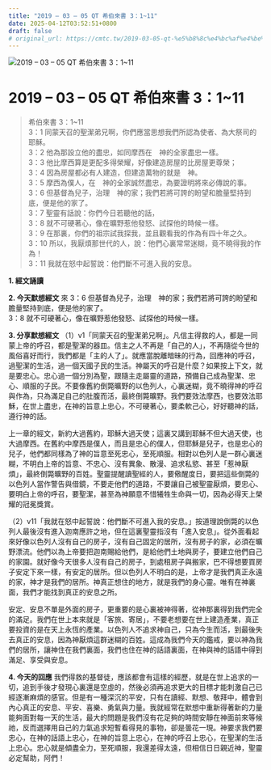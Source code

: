```yaml
---
title: "2019 – 03 – 05 QT 希伯來書 3：1~11"
date: 2025-04-12T03:52:51+0800
draft: false
# original_url: https://cmtc.tw/2019-03-05-qt-%e5%b8%8c%e4%bc%af%e4%be%86%e6%9b%b8-3%ef%bc%9a111
---
```


![2019 – 03 – 05 QT 希伯來書 3：1\~11](/images/qt.jpg   "2019 – 03 – 05 QT 希伯來書 3：1\~11")

# 2019 – 03 – 05 QT 希伯來書 3：1\~11

> 希伯來書 3：1\~11  
> 3：1 同蒙天召的聖潔弟兄啊，你們應當思想我們所認為使者、為大祭司的耶穌。  
> 3：2 他為那設立他的盡忠，如同摩西在　神的全家盡忠一樣。  
> 3：3 他比摩西算是更配多得榮耀，好像建造房屋的比房屋更尊榮；  
> 3：4 因為房屋都必有人建造，但建造萬物的就是　神。  
> 3：5 摩西為僕人，在　神的全家誠然盡忠，為要證明將來必傳說的事。  
> 3：6 但基督為兒子，治理　神的家；我們若將可誇的盼望和膽量堅持到底，便是他的家了。  
> 3：7 聖靈有話說：你們今日若聽他的話，  
> 3：8 就不可硬著心，像在曠野惹他發怒、試探他的時候一樣。  
> 3：9 在那裏，你們的祖宗試我探我，並且觀看我的作為有四十年之久。  
> 3：10 所以，我厭煩那世代的人，說：他們心裏常常迷糊，竟不曉得我的作為！  
> 3：11 我就在怒中起誓說：他們斷不可進入我的安息。

**1. 經文誦讀**

**2.  今天默想經文**
來 3：6 但基督為兒子，治理　神的家；我們若將可誇的盼望和膽量堅持到底，便是他的家了。  
3：8 就不可硬著心，像在曠野惹他發怒、試探他的時候一樣。

**3. 分享默想經文**
（1）v1「同蒙天召的聖潔弟兄啊」。凡信主得救的人，都是一同蒙上帝的呼召，都是聖潔的器皿。信主之人不再是「自己的人」，不再隨從今世的風俗喜好而行，我們都是「主的人了」。就應當脫離暗昧的行為，回應神的呼召，過聖潔的生活，過一個天國子民的生活。神屬天的呼召是什麼？如果按上下文，就是要忠心。忠心過一個分別為聖，跟隨主走屬靈的道路，預備自己成為聖潔、忠心、順服的子民。不要像舊約倒斃曠野的以色列人，心裏迷糊，竟不曉得神的呼召與作為，只為滿足自己的肚腹而活，最終倒斃曠野。我們要效法摩西，也要效法耶穌，在世上盡忠，在神的旨意上忠心，不可硬著心，要柔軟己心，好好聽神的話，遵行神的話。

上一章的經文，新約大過舊約，耶穌大過天使；這裏又講到耶穌不但大過天使，也大過摩西。在舊約中摩西是僕人，而且是忠心的僕人，但耶穌是兒子，也是忠心的兒子，他們都同樣為了神的旨意至死忠心，至死順服。相對以色列人是一群心裏迷糊，不明白上帝的旨意、不忠心、沒有異象、散漫、追求私慾、甚至「惹神厭煩」，最終倒斃曠野的百姓。聖靈提醒讀聖經的人，要儆醒度日，要把這些倒斃的以色列人當作警告與借鏡，不要走他們的道路，不要讓自己被聖靈厭煩，要忠心、要明白上帝的呼召，要聖潔，甚至為神願意不惜犧牲生命與一切，因為必得天上榮耀的冠冕獎賞。

（2）v11「我就在怒中起誓說：他們斷不可進入我的安息。」按道理說倒斃的以色列人最後沒有進入迦南應許之地，但在這裏聖靈指沒有「進入安息」。從外面看起來好像以色列人沒有自己的房子，沒有自己固定的居所，沒有房子的家，必須在曠野漂流。他們以為上帝要把迦南賜給他們，是給他們土地與房子，要建立他們自己的家園。就好像今天很多人沒有自己的房子，到處租房子與搬家，巴不得想要買房子安定下來一樣，有安定的居所。但以色列人不明白的是，上帝才是我們真正永遠的家，神才是我們的居所。神真正想住的地方，就是我們的身心靈。唯有在神裏面，我們才能找到真正的安息之所。

安定、安息不單是外面的房子，更重要的是心裏被神得著，從神那裏得到我們完全的滿足。我們在世上本來就是「客旅、寄居」，不要老想要在世上建造產業，真正要投資的是在天上永恆的產業。以色列人不追求神自己，只為今生而活，到最後失去真正的安息，因為神厭煩這群迷糊的百姓。這成為我們今天的鑑戒，要以神為我們的居所，讓神住在我們裏面，我們也住在神的話語裏面，在神與神的話語中得到滿足、享受與安息。

**4. 今天的回應**
我們得救的基督徒，應該都會有這樣的經歷，就是在世上追求的一切，追到手後才發現心裏還是空虛的，然後必須再追求更大的目標才能刺激自己已經逐漸麻煩的感官。但是有一種深沉的平安，只有在讀經、默想、敬拜中，體會到內心真正的安息、平安、喜樂、勇氣與力量。我就經常在默想中重新得著新的力量能夠面對每一天的生活，最大的問題是我們沒有花足夠的時間安靜在神面前來等候祂，反而選擇用自己的力氣追求短暫看得見的事物，卻是曇花一現。神要求我們要忠心，在神的話語上忠心，在神的旨意上忠心，在神的呼召上忠心，在聖潔的生活上忠心。忠心就是傾盡全力，至死順服，我還差得太遠，但相信日日親近神，聖靈必定幫助，阿們！
